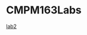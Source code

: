 # CMPM163Labs

[lab2](https://drive.google.com/file/d/1v80JFHKpnjn0SIYwIFtktsyKr1GgK6_p/view?usp=sharing)